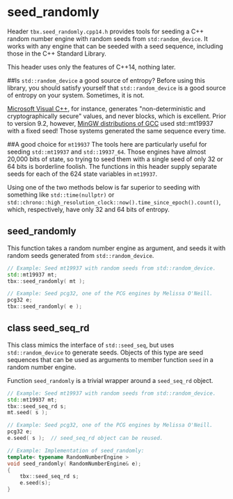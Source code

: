 # seed_randomly
Header `tbx.seed_randomly.cpp14.h` provides tools for seeding a C++ random number engine with random seeds from `std:random_device`. It works with any engine that can be seeded with a seed sequence, including those in the C++ Standard Library.

This header uses only the features of C++14, nothing later.

##Is `std::random_device` a good source of entropy?
Before using this library, you should satisfy yourself that `std::random_device` is a good source of entropy on your system. Sometimes, it is not.

[Microsoft Visual C++](https://learn.microsoft.com/en-us/cpp/standard-library/random-device-class?view=msvc-170), for instance, generates "non-deterministic and cryptographically secure" values, and never blocks, which is excellent. Prior to version 9.2, however, [MinGW distributions of GCC](https://gcc.gnu.org/bugzilla/show_bug.cgi?id=85494) used std::mt19937 with a fixed seed! Those systems generated the same sequence every time.

##A good choice for `mt19937`
The tools here are particularly useful for seeding `std::mt19937` and `std::19937_64`. Those engines have almost 20,000 bits of state, so trying to seed them with a single seed of only 32 or 64 bits is borderline foolish. The functions in this header supply separate seeds for each of the 624 state variables in `mt19937`. 

Using one of the two methods below is far superior to seeding with something like `std::time(nullptr)` or `std::chrono::high_resolution_clock::now().time_since_epoch().count()`, which, respectively, have only 32 and 64 bits of entropy.

## seed_randomly
This function takes a random number engine as argument, and seeds it with random seeds generated from `std::random_device`.
````cpp
// Example: Seed mt19937 with random seeds from std::random_device.
std::mt19937 mt;
tbx::seed_randomly( mt );

// Example: Seed pcg32, one of the PCG engines by Melissa O'Neill.
pcg32 e;
tbx::seed_randomly( e );
````

## class seed_seq_rd
This class mimics the interface of `std::seed_seq`, but uses `std::random_device` to generate seeds. Objects of this type are seed sequences that can be used as arguments to member function `seed` in a random number engine.

Function `seed_randomly` is a trivial wrapper around a `seed_seq_rd` object.
````cpp
// Example: Seed mt19937 with random seeds from std::random_device.
std::mt19937 mt;
tbx::seed_seq_rd s;
mt.seed( s );

// Example: Seed pcg32, one of the PCG engines by Melissa O'Neill.
pcg32 e;
e.seed( s );  // seed_seq_rd object can be reused.

// Example: Implementation of seed_randomly:
template< typename RandomNumberEngine >
void seed_randomly( RandomNumberEngine& e);
{
    tbx::seed_seq_rd s;
    e.seed(s);
}
````
